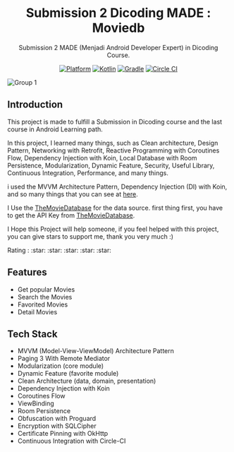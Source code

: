 <h1 align="center">
  Submission 2 Dicoding MADE : Moviedb
</h1>
<p align="center">
  Submission 2 MADE (Menjadi Android Developer Expert) in Dicoding Course.
</p>
<p align="center">
  <a href="http://developer.android.com/index.html"><img alt="Platform" src="https://img.shields.io/badge/platform-Android-green.svg"></a>
  <a href="http://kotlinlang.org"><img alt="Kotlin" src="https://img.shields.io/badge/kotlin-1.9.0-blue.svg"></a>
  <a href="https://developer.android.com/studio/releases/gradle-plugin"><img alt="Gradle" src="https://img.shields.io/badge/gradle-8.4.1-yellow.svg"></a>
  <a href="https://github.com/agungdwi/SubmissionMADE2/"><img alt="Circle CI" src="https://circleci.com/gh/agungdwi/SubmissionMADE2.svg?style=shield"></a>
</p>

![Group 1](https://github.com/agungdwi/SubmissionMADE2/assets/89433301/0e508877-1e7b-444d-86cf-44c8aa0dc49e)

## Introduction

This project is made to fulfill a Submission in Dicoding course and the last course in Android Learning path.

In this project, I learned many things, such as Clean architecture, Design Pattern, Networking with Retrofit, Reactive Programming with Coroutines Flow, Dependency Injection with Koin, Local Database with Room Persistence, Modularization, Dynamic Feature, Security, Useful Library, Continuous Integration, Performance, and many things.

i used the MVVM Architecture Pattern, Dependency Injection (DI) with Koin, and so many things that you can see at [here](#tech-stack).

I Use the [TheMovieDatabase](https://www.themoviedb.org/) for the data source. first thing first, you have to get the API Key from [TheMovieDatabase](https://www.themoviedb.org/).

I Hope this Project will help someone, if you feel helped with this project, you can give stars to support me, thank you very much :)

<p>Rating : :star: :star: :star: :star: :star:</p>

## Features
- Get popular Movies 
- Search the Movies 
- Favorited Movies
- Detail Movies

## Tech Stack
- MVVM (Model-View-ViewModel) Architecture Pattern
- Paging 3 With Remote Mediator
- Modularization (core module)
- Dynamic Feature (favorite module)
- Clean Architecture (data, domain, presentation)
- Dependency Injection with Koin
- Coroutines Flow
- ViewBinding
- Room Persistence
- Obfuscation with Proguard
- Encryption with SQLCipher
- Certificate Pinning with OkHttp
- Continuous Integration with Circle-CI


